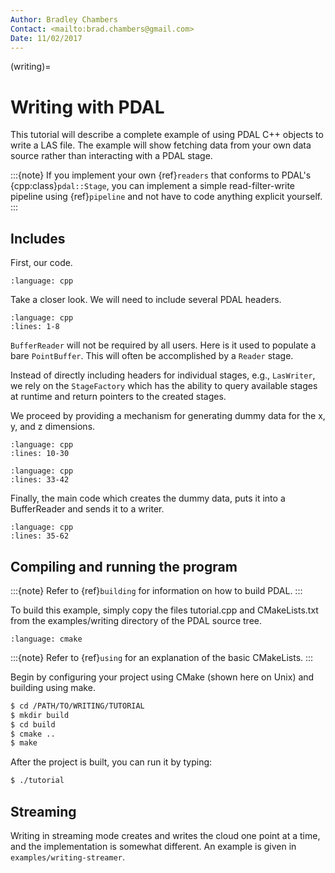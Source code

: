 ```yaml
---
Author: Bradley Chambers
Contact: <mailto:brad.chambers@gmail.com>
Date: 11/02/2017
---
```


(writing)=

# Writing with PDAL

This tutorial will describe a complete example of using PDAL C++ objects
to write a LAS file. The example will show fetching data from your own
data source rather than interacting with a PDAL stage.

:::{note}
If you implement your own {ref}`readers` that conforms to
PDAL's {cpp:class}`pdal::Stage`, you can implement a simple
read-filter-write pipeline using {ref}`pipeline` and not have to
code anything explicit yourself.
:::

## Includes

First, our code.

```{literalinclude} ../../examples/writing/tutorial.cpp
:language: cpp
```

Take a closer look. We will need to include several PDAL headers.

```{literalinclude} ../../examples/writing/tutorial.cpp
:language: cpp
:lines: 1-8
```

`BufferReader` will not be required by all users. Here is it used to populate a
bare `PointBuffer`. This will often be accomplished by a `Reader` stage.

Instead of directly including headers for individual stages, e.g., `LasWriter`,
we rely on the `StageFactory` which has the ability to query available stages
at runtime and return pointers to the created stages.

We proceed by providing a mechanism for generating dummy data for the x, y, and
z dimensions.

```{literalinclude} ../../examples/writing/tutorial.cpp
:language: cpp
:lines: 10-30
```

```{literalinclude} ../../examples/writing/tutorial.cpp
:language: cpp
:lines: 33-42
```

Finally, the main code which creates the dummy data, puts it into a BufferReader
and sends it to a writer.

```{literalinclude} ../../examples/writing/tutorial.cpp
:language: cpp
:lines: 35-62
```

## Compiling and running the program

:::{note}
Refer to {ref}`building` for information on how to build PDAL.
:::

To build this example, simply copy the files tutorial.cpp and CMakeLists.txt
from the examples/writing directory of the PDAL source tree.

```{literalinclude} ../../examples/writing/CMakeLists.txt
:language: cmake
```

:::{note}
Refer to {ref}`using` for an explanation of the basic CMakeLists.
:::

Begin by configuring your project using CMake (shown here on Unix) and building
using make.

```bash
$ cd /PATH/TO/WRITING/TUTORIAL
$ mkdir build
$ cd build
$ cmake ..
$ make
```

After the project is built, you can run it by typing:

```bash
$ ./tutorial
```

## Streaming

Writing in streaming mode creates and writes the cloud one point at a time,
and the implementation is somewhat different. An example is given in
`examples/writing-streamer`.
